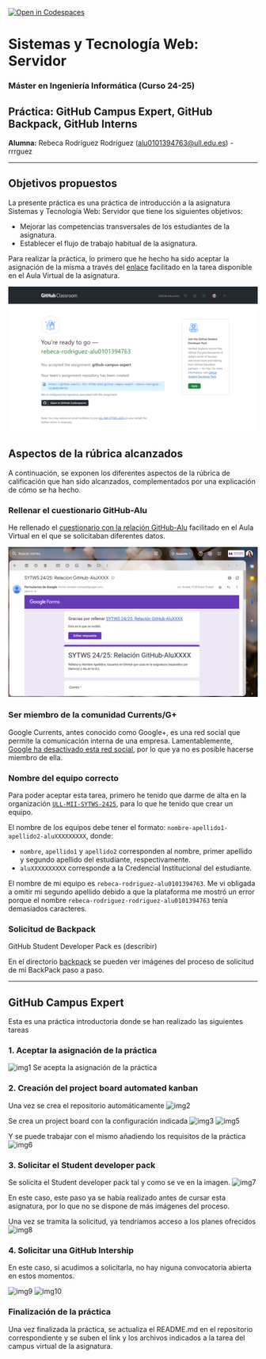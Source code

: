[![Open in Codespaces](https://classroom.github.com/assets/launch-codespace-2972f46106e565e64193e422d61a12cf1da4916b45550586e14ef0a7c637dd04.svg)](https://classroom.github.com/open-in-codespaces?assignment_repo_id=15966768)

# Sistemas y Tecnología Web: Servidor
### Máster en Ingeniería Informática (Curso 24-25)

## Práctica: GitHub Campus Expert, GitHub Backpack, GitHub Interns

**Alumna:** Rebeca Rodríguez Rodríguez (alu0101394763@ull.edu.es) - rrrguez

--- 

## Objetivos propuestos
La presente práctica es una práctica de introducción a la asignatura Sistemas y Tecnología Web: Servidor que tiene los siguientes objetivos:

* Mejorar las competencias transversales de los estudiantes de la asignatura.
* Establecer el flujo de trabajo habitual de la asignatura.

Para realizar la práctica, lo primero que he hecho ha sido aceptar la asignación de la misma a través del [enlace](https://campusdoctoradoyposgrado2425.ull.es/mod/assign/view.php?id=10738) facilitado en la tarea disponible en el Aula Virtual de la asignatura.

![Aceptación tarea](/img/aceptacion_tarea.png)

## Aspectos de la rúbrica alcanzados
A continuación, se exponen los diferentes aspectos de la rúbrica de calificación que han sido alcanzados, complementados por una explicación de cómo se ha hecho.

### Rellenar el cuestionario GitHub-Alu
He rellenado el [cuestionario con la relación GitHub-Alu](https://docs.google.com/forms/d/e/1FAIpQLSd1NE4hYBF1dJHdgmbPwQ6-z6BpJQVZEnLhcWkuSOTpcbcHRg/viewform) facilitado en el Aula Virtual en el que se solicitaban diferentes datos.

![Cuestionario relleno](/img/cuestionario_relleno.png)

### Ser miembro de la comunidad Currents/G+
Google Currents, antes conocido como Google+, es una red social que permite la comunicación interna de una empresa.
Lamentablemente, [Google ha desactivado esta red social](https://support.google.com/chat/answer/14310347?hl=es), por lo que ya no es posible hacerse miembro de ella.

### Nombre del equipo correcto
Para poder aceptar esta tarea, primero he tenido que darme de alta en la organización [`ULL-MII-SYTWS-2425`](https://github.com/ULL-MII-SYTWS-2425), para lo que he tenido que crear un equipo.

El nombre de los equipos debe tener el formato: `nombre-apellido1-apellido2-aluXXXXXXXXX`, donde:
* `nombre`, `apellido1` y `apellido2` corresponden al nombre, primer apellido y segundo apellido del estudiante, respectivamente.
* `aluXXXXXXXXXX` corresponde a la Credencial Institucional del estudiante.

El nombre de mi equipo es `rebeca-rodriguez-alu0101394763`. Me vi obligada a omitir mi segundo apellido debido a que la plataforma me mostró un error porque el nombre `rebeca-rodriguez-rodriguez-alu0101394763` tenía demasiados caracteres.

### Solicitud de Backpack
GitHub Student Developer Pack es (describir)

En el directorio [backpack](/backpack/) se pueden ver imágenes del proceso de solicitud de mi BackPack paso a paso.

---


## GitHub Campus Expert
Esta es una práctica introductoria donde se han realizado las siguientes tareas

### 1. Aceptar la asignación de la práctica
![img1]
Se acepta la asignación de la práctica

### 2. Creación del project board automated kanban
Una vez se crea el repositorio automáticamente
![img2]

Se crea un project board con la configuración indicada
![img3]
![img5]

Y se puede trabajar con el mismo añadiendo los requisitos de la práctica
![img6]

### 3. Solicitar el Student developer pack
Se solicita el Student developer pack tal y como se ve en la imagen.
![img7]

En este caso, este paso ya se había realizado antes de cursar esta asignatura, por lo que no se dispone de más imágenes del proceso.

Una vez se tramita la solicitud, ya tendríamos acceso a los planes ofrecidos
![img8]

### 4. Solicitar una GitHub Intership
En este caso, si acudimos a solicitarla, no hay niguna convocatoria abierta en estos momentos.

![img9]
![img10]

### Finalización de la práctica
Una vez finalizada la práctica, se actualiza el README.md en el repositorio correspondiente y se suben el link y los archivos indicados a la tarea del campus virtual de la asignatura.


[img1]: /images/intro1.png
[img2]: /images/board1.png
[img3]: /images/board2.png
[img4]: /images/board3.png
[img5]: /images/board4.png
[img6]: /images/board5.png
[img7]: /images/s1.png
[img8]: /images/s2.png
[img9]: /images/i1.png
[img10]: /images/i2.png